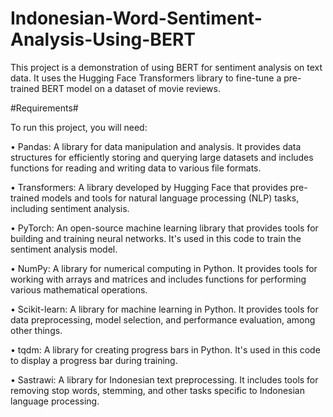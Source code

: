 # Indonesian-Word-Sentiment-Analysis-Using-BERT
This project is a demonstration of using BERT for sentiment analysis on text data. It uses the Hugging Face Transformers library to fine-tune a pre-trained BERT model on a dataset of movie reviews.

#Requirements#

To run this project, you will need:

•	Pandas: A library for data manipulation and analysis. It provides data structures for efficiently storing and querying large datasets and includes functions for reading and writing data to various file formats.

•	Transformers: A library developed by Hugging Face that provides pre-trained models and tools for natural language processing (NLP) tasks, including sentiment analysis.

•	PyTorch: An open-source machine learning library that provides tools for building and training neural networks. It's used in this code to train the sentiment analysis model.

•	NumPy: A library for numerical computing in Python. It provides tools for working with arrays and matrices and includes functions for performing various mathematical operations.

•	Scikit-learn: A library for machine learning in Python. It provides tools for data preprocessing, model selection, and performance evaluation, among other things.

•	tqdm: A library for creating progress bars in Python. It's used in this code to display a progress bar during training.

•	Sastrawi: A library for Indonesian text preprocessing. It includes tools for removing stop words, stemming, and other tasks specific to Indonesian language processing.


